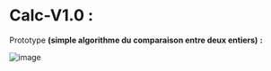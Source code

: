 # Calc-V1.0 : 
Prototype **(simple algorithme du comparaison entre deux entiers)** **:** 

![image](https://raw.githubusercontent.com/tebbaa-adnane/Calc-V1.0/main/prototyope.PNG)

